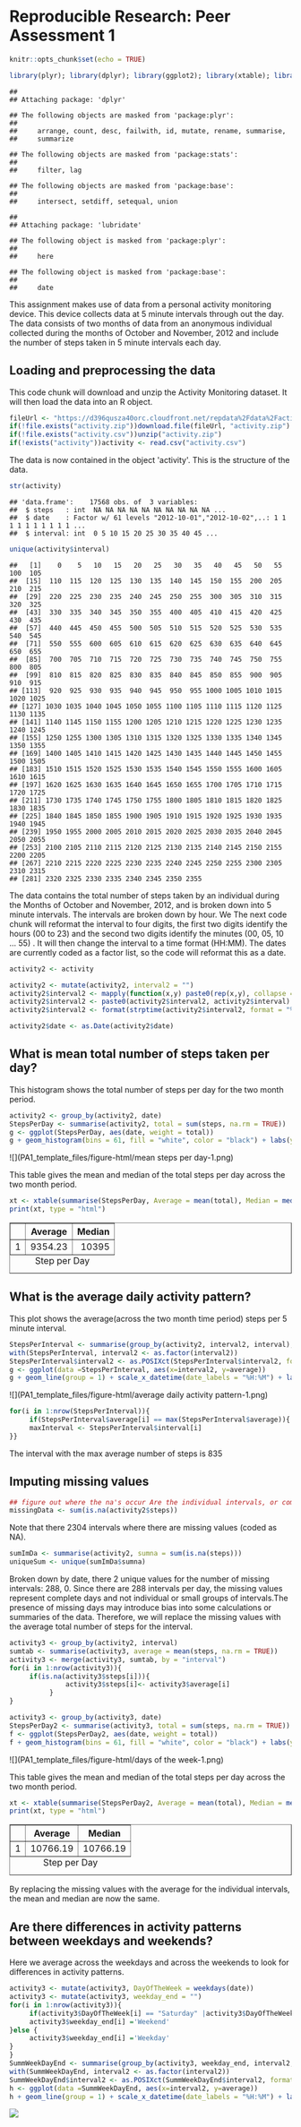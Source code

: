 # Reproducible Research: Peer Assessment 1


```r
knitr::opts_chunk$set(echo = TRUE)

library(plyr); library(dplyr); library(ggplot2); library(xtable); library(lubridate)
```

```
## 
## Attaching package: 'dplyr'
```

```
## The following objects are masked from 'package:plyr':
## 
##     arrange, count, desc, failwith, id, mutate, rename, summarise,
##     summarize
```

```
## The following objects are masked from 'package:stats':
## 
##     filter, lag
```

```
## The following objects are masked from 'package:base':
## 
##     intersect, setdiff, setequal, union
```

```
## 
## Attaching package: 'lubridate'
```

```
## The following object is masked from 'package:plyr':
## 
##     here
```

```
## The following object is masked from 'package:base':
## 
##     date
```

This assignment makes use of data from a personal activity monitoring device. This device collects data at 5 minute intervals through out the day. The data consists of two months of data from an anonymous individual collected during the months of October and November, 2012 and include the number of steps taken in 5 minute intervals each day.

## Loading and preprocessing the data

This code chunk will download and unzip the Activity Monitoring dataset. It will then load the data into an R object.

```r
fileUrl <- "https://d396qusza40orc.cloudfront.net/repdata%2Fdata%2Factivity.zip"
if(!file.exists("activity.zip"))download.file(fileUrl, "activity.zip")
if(!file.exists("activity.csv"))unzip("activity.zip")
if(!exists("activity"))activity <- read.csv("activity.csv")
```

The data is now contained in the object 'activity'. This is the structure of the data.

```r
str(activity)
```

```
## 'data.frame':	17568 obs. of  3 variables:
##  $ steps   : int  NA NA NA NA NA NA NA NA NA NA ...
##  $ date    : Factor w/ 61 levels "2012-10-01","2012-10-02",..: 1 1 1 1 1 1 1 1 1 1 ...
##  $ interval: int  0 5 10 15 20 25 30 35 40 45 ...
```

```r
unique(activity$interval)
```

```
##   [1]    0    5   10   15   20   25   30   35   40   45   50   55  100  105
##  [15]  110  115  120  125  130  135  140  145  150  155  200  205  210  215
##  [29]  220  225  230  235  240  245  250  255  300  305  310  315  320  325
##  [43]  330  335  340  345  350  355  400  405  410  415  420  425  430  435
##  [57]  440  445  450  455  500  505  510  515  520  525  530  535  540  545
##  [71]  550  555  600  605  610  615  620  625  630  635  640  645  650  655
##  [85]  700  705  710  715  720  725  730  735  740  745  750  755  800  805
##  [99]  810  815  820  825  830  835  840  845  850  855  900  905  910  915
## [113]  920  925  930  935  940  945  950  955 1000 1005 1010 1015 1020 1025
## [127] 1030 1035 1040 1045 1050 1055 1100 1105 1110 1115 1120 1125 1130 1135
## [141] 1140 1145 1150 1155 1200 1205 1210 1215 1220 1225 1230 1235 1240 1245
## [155] 1250 1255 1300 1305 1310 1315 1320 1325 1330 1335 1340 1345 1350 1355
## [169] 1400 1405 1410 1415 1420 1425 1430 1435 1440 1445 1450 1455 1500 1505
## [183] 1510 1515 1520 1525 1530 1535 1540 1545 1550 1555 1600 1605 1610 1615
## [197] 1620 1625 1630 1635 1640 1645 1650 1655 1700 1705 1710 1715 1720 1725
## [211] 1730 1735 1740 1745 1750 1755 1800 1805 1810 1815 1820 1825 1830 1835
## [225] 1840 1845 1850 1855 1900 1905 1910 1915 1920 1925 1930 1935 1940 1945
## [239] 1950 1955 2000 2005 2010 2015 2020 2025 2030 2035 2040 2045 2050 2055
## [253] 2100 2105 2110 2115 2120 2125 2130 2135 2140 2145 2150 2155 2200 2205
## [267] 2210 2215 2220 2225 2230 2235 2240 2245 2250 2255 2300 2305 2310 2315
## [281] 2320 2325 2330 2335 2340 2345 2350 2355
```

The data contains the total number of steps taken by an individual during the Months of October and November, 2012, and is broken down into 5 minute intervals. The intervals are broken down by hour. We The next code chunk will reformat the interval to four digits, the first two digits identify the hours (00 to 23) and the second two digits identify the minutes (00, 05, 10 ... 55) . It will then change the interval to a time format (HH:MM). The dates are currently coded as a factor list, so the code will reformat this as a date. 


```r
activity2 <- activity

activity2 <- mutate(activity2, interval2 = "")
activity2$interval2 <- mapply(function(x,y) paste0(rep(x,y), collapse = ""),0,4 - nchar(activity2$interval))
activity2$interval2 <- paste0(activity2$interval2, activity2$interval)
activity2$interval2 <- format(strptime(activity2$interval2, format = "%H%M"), format = "%H:%M")

activity2$date <- as.Date(activity2$date)
```

## What is mean total number of steps taken per day?

This histogram shows the total number of steps per day for the two month period. 


```r
activity2 <- group_by(activity2, date)
StepsPerDay <- summarise(activity2, total = sum(steps, na.rm = TRUE))
g <- ggplot(StepsPerDay, aes(date, weight = total))
g + geom_histogram(bins = 61, fill = "white", color = "black") + labs(y ="Total Steps", x ="Date", title = "Total Steps per Day from October 1, 2012 thru November 30, 2012")
```

![](PA1_template_files/figure-html/mean steps per day-1.png)<!-- -->
  
This table gives the mean and median of the total steps per day across the two month period.

```r
xt <- xtable(summarise(StepsPerDay, Average = mean(total), Median = median(total)), caption = "Step per Day")
print(xt, type = "html")
```

<!-- html table generated in R 3.4.0 by xtable 1.8-2 package -->
<!-- Thu May 25 18:26:09 2017 -->
<table border=1>
<caption align="bottom"> Step per Day </caption>
<tr> <th>  </th> <th> Average </th> <th> Median </th>  </tr>
  <tr> <td align="right"> 1 </td> <td align="right"> 9354.23 </td> <td align="right"> 10395 </td> </tr>
   </table>


## What is the average daily activity pattern?

This plot shows the average(across the two month time period) steps per 5 minute interval.

```r
StepsPerInterval <- summarise(group_by(activity2, interval2, interval), average = mean(steps, na.rm = TRUE))
with(StepsPerInterval, interval2 <- as.factor(interval2))
StepsPerInterval$interval2 <- as.POSIXct(StepsPerInterval$interval2, format="%H:%M")
g <- ggplot(data =StepsPerInterval, aes(x=interval2, y=average))
g + geom_line(group = 1) + scale_x_datetime(date_labels = "%H:%M") + labs(x = "Interval (HH:MM)", y = "Average Steps", title = "Variation in average steps through the day")
```

![](PA1_template_files/figure-html/average daily activity pattern-1.png)<!-- -->

```r
for(i in 1:nrow(StepsPerInterval)){
     if(StepsPerInterval$average[i] == max(StepsPerInterval$average)){
     maxInterval <- StepsPerInterval$interval[i]
}}
```
The interval with the max average number of steps is 835  


## Imputing missing values


```r
## figure out where the na's occur Are the individual intervals, or complete days of missing values?
missingData <- sum(is.na(activity2$steps))
```
Note that there 2304 intervals where there are missing values (coded as NA).

```r
sumImDa <- summarise(activity2, sumna = sum(is.na(steps)))
uniqueSum <- unique(sumImDa$sumna)
```
Broken down by date, there 2 unique values for the number of missing intervals: 288, 0. Since there are 288 intervals per day, the missing values represent complete days and not individual or small groups of intervals.The presence of missing days may introduce bias into some calculations or summaries of the data. Therefore, we will replace the missing values with the average total number of steps for the interval.


```r
activity3 <- group_by(activity2, interval)
sumtab <- summarise(activity3, average = mean(steps, na.rm = TRUE))
activity3 <- merge(activity3, sumtab, by = "interval")
for(i in 1:nrow(activity3)){
     if(is.na(activity3$steps[i])){
              activity3$steps[i]<- activity3$average[i]
          }
}

activity3 <- group_by(activity3, date)
StepsPerDay2 <- summarise(activity3, total = sum(steps, na.rm = TRUE))
f <- ggplot(StepsPerDay2, aes(date, weight = total))
f + geom_histogram(bins = 61, fill = "white", color = "black") + labs(y ="Total Steps", x ="Date", title = "Total Steps per Day October 1, 2012 thru November 30, 2012 with replacement of NAs")
```

![](PA1_template_files/figure-html/days of the week-1.png)<!-- -->

This table gives the mean and median of the total steps per day across the two month period.


```r
xt <- xtable(summarise(StepsPerDay2, Average = mean(total), Median = median(total)), caption = "Step per Day")
print(xt, type = "html")
```

<!-- html table generated in R 3.4.0 by xtable 1.8-2 package -->
<!-- Thu May 25 18:26:11 2017 -->
<table border=1>
<caption align="bottom"> Step per Day </caption>
<tr> <th>  </th> <th> Average </th> <th> Median </th>  </tr>
  <tr> <td align="right"> 1 </td> <td align="right"> 10766.19 </td> <td align="right"> 10766.19 </td> </tr>
   </table>
By replacing the missing values with the average for the individual intervals, the mean and median are now the same.


## Are there differences in activity patterns between weekdays and weekends?

Here we average across the weekdays and across the weekends to look for differences in activity patterns.

```r
activity3 <- mutate(activity3, DayOfTheWeek = weekdays(date))
activity3 <- mutate(activity3, weekday_end = "")
for(i in 1:nrow(activity3)){
     if(activity3$DayOfTheWeek[i] == "Saturday" |activity3$DayOfTheWeek[i] == "Sunday"){
     activity3$weekday_end[i] ='Weekend'
}else {
     activity3$weekday_end[i] ='Weekday'
}
}
SummWeekDayEnd <- summarise(group_by(activity3, weekday_end, interval2, interval), average = mean(steps, na.rm = TRUE))
with(SummWeekDayEnd, interval2 <- as.factor(interval2))
SummWeekDayEnd$interval2 <- as.POSIXct(SummWeekDayEnd$interval2, format="%H:%M")
h <- ggplot(data =SummWeekDayEnd, aes(x=interval2, y=average))
h + geom_line(group = 1) + scale_x_datetime(date_labels = "%H:%M") + labs(x = "Interval (HH:MM)", y = "Average Steps", title = "Variation in average steps through out Weekdays and Weekend days") + facet_grid(SummWeekDayEnd$weekday_end~.)
```

![](PA1_template_files/figure-html/weekdays_weekends-1.png)<!-- -->


